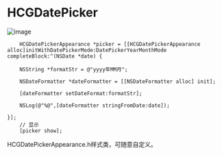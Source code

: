 # HCGDatePicker

![image](https://github.com/huang59160537/HCGDatePicker/blob/master/demo.gif)

```
    HCGDatePickerAppearance *picker = [[HCGDatePickerAppearance alloc]initWithDatePickerMode:DatePickerYearMonthMode completeBlock:^(NSDate *date) {

    NSString *formatStr = @"yyyy年MM月";

    NSDateFormatter *dateFormatter = [[NSDateFormatter alloc] init];

    [dateFormatter setDateFormat:formatStr];

    NSLog(@"%@",[dateFormatter stringFromDate:date]);

}];
    // 显示
    [picker show];
```
HCGDatePickerAppearance.h样式类，可随意自定义。
